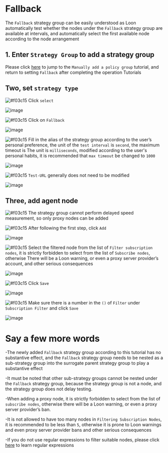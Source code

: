 # Fallback

The `Fallback` strategy group can be easily understood as Loon automatically test whether the nodes under the `Fallback` strategy group are available at intervals, and automatically select the first available node according to the node arrangement

## 1. Enter `Strategy Group` to add a strategy group

Please click [here](https://github.com/chiupam/tutorial/blob/master/Loon/Plus/New_Proxy_Group.md) to jump to the `Manually add a policy group` tutorial, and return to setting `Fallback` after completing the operation Tutorials

## Two, set `strategy type`

![#f03c15](https://placehold.it/15/f03c15/000000?text=+) Click `select`

![image](https://raw.githubusercontent.com/chiupam/tutorial-image/master/Loon/Plus/URL-Test_1.jpg)

![#f03c15](https://placehold.it/15/f03c15/000000?text=+) Click on `Fallback`

![image](https://raw.githubusercontent.com/chiupam/tutorial-image/master/Loon/Plus/Fallback_1.jpg)

![#f03c15](https://placehold.it/15/f03c15/000000?text=+) Fill in the alias of the strategy group according to the user’s personal preference, the unit of the `test interval` is `second`, the maximum timeout is The unit is `milliseconds`, modified according to the user's personal habits, it is recommended that `max timeout` be changed to `1000`

![image](https://raw.githubusercontent.com/chiupam/tutorial-image/master/Loon/Plus/Fallback_2.jpg)

![#f03c15](https://placehold.it/15/f03c15/000000?text=+) `Test-URL` generally does not need to be modified

![image](https://raw.githubusercontent.com/chiupam/tutorial-image/master/Loon/Plus/Fallback_3.jpg)

## Three, add agent node

![#f03c15](https://placehold.it/15/f03c15/000000?text=+) The strategy group cannot perform delayed speed measurement, so only proxy nodes can be added

![#f03c15](https://placehold.it/15/f03c15/000000?text=+) After following the first step, click `Add`

![image](https://raw.githubusercontent.com/chiupam/tutorial-image/master/Loon/Plus/Fallback_4.jpg)

![#f03c15](https://placehold.it/15/f03c15/000000?text=+) Select the filtered node from the list of `Filter subscription nodes`, it is strictly forbidden to select from the list of `Subscribe nodes`, otherwise There will be a Loon warning, or even a proxy server provider’s account, and other serious consequences

![image](https://raw.githubusercontent.com/chiupam/tutorial-image/master/Loon/Plus/Fallback_5.jpg)

![#f03c15](https://placehold.it/15/f03c15/000000?text=+) Click `Save`

![image](https://raw.githubusercontent.com/chiupam/tutorial-image/master/Loon/Plus/Fallback_6.jpg)

![#f03c15](https://placehold.it/15/f03c15/000000?text=+) Make sure there is a number in the `()` of `Filter` under `Subscription Filter` and click `Save`

![image](https://raw.githubusercontent.com/chiupam/tutorial-image/master/Loon/Plus/Fallback_7.jpg)

# Say a few more words

-The newly added `Fallback` strategy group according to this tutorial has no substantive effect, and the `Fallback` strategy group needs to be nested as a sub-strategy group into the surrogate parent strategy group to play a substantive effect

-It must be noted that other sub-strategy groups cannot be nested under the `Fallback` strategy group, because the strategy group is not a node, and the strategy group does not delay testing.

-When adding a proxy node, it is strictly forbidden to select from the list of `subscribe nodes`, otherwise there will be a Loon warning, or even a proxy server provider’s ban.

-It is not allowed to have too many nodes in `Filtering Subscription Nodes`, it is recommended to be less than `5`, otherwise it is prone to Loon warnings and even proxy server provider bans and other serious consequences

-If you do not use regular expressions to filter suitable nodes, please click [here](https://github.com/chiupam/tutorial/blob/master/Loon/Plus/Regex.md) to learn regular expressions